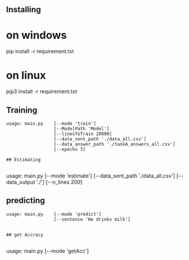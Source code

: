 
## Installing
# on windows
pip install -r requirement.txt
# on linux
pip3 install -r requirement.txt


## Training


```
usage: main.py    [--mode 'train']
                  [--ModelPath 'Model']
                  [--linesToTrain 20000]
                  [--data_sent_path './data_all.csv']
                  [--data_answer_path './taskA_answers_all.csv']
                  [--epochs 3]
                  
## Estimating


```
usage: main.py    [--mode 'estimate']
                  [--data_sent_path './data_all.csv']
                  [--data_output './']
                  [--n_lines 200]
                  

## predicting


```
usage: main.py    [--mode 'predict']
                  [--sentence 'He drinks milk']
                  

## get Accracy


```
usage: main.py    [--mode 'getAcc']

